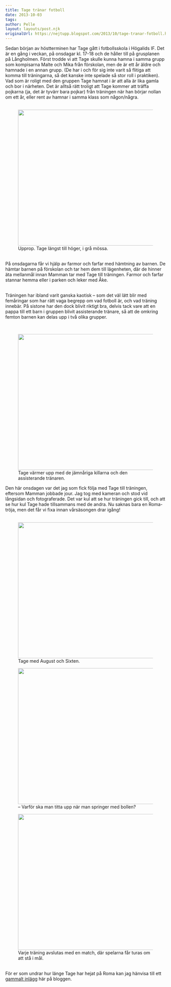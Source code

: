 ```yaml
---
title: Tage tränar fotboll
date: 2013-10-03
tags: 	
author: Pelle
layout: layouts/post.njk
originalUrl: https://nejtupp.blogspot.com/2013/10/tage-tranar-fotboll.html
---
```


<div class="p1">Sedan början av höstterminen har Tage gått i fotbollsskola i Högalids IF. Det är en gång i veckan, på onsdagar kl. 17-18 och de håller till på grusplanen på Långholmen. Först trodde vi att Tage skulle kunna hamna i samma grupp som kompisarna Malte och Mika från förskolan, men de är ett år äldre och hamnade i en annan grupp. (De har i och för sig inte varit så flitiga att komma till träningarna, så det kanske inte spelade så stor roll i praktiken). Vad som är roligt med den gruppen Tage hamnat i är att alla är lika gamla och bor i närheten. Det är alltså rätt troligt att Tage kommer att träffa pojkarna (ja, det är tyvärr bara pojkar) från träningen när han börjar nollan om ett år, eller rent av hamnar i samma klass som någon/några.<br><br>

<figure>
	<img src="../../../../img/Fotbollstra%CC%88ning-PERK0884.jpg" height="426">
	<figcaption>Upprop. Tage längst till höger, i grå mössa.</figcaption>
</figure>

<div class="p2"><br></div><div class="p1">På onsdagarna får vi hjälp av farmor och farfar med hämtning av barnen. De hämtar barnen på förskolan och tar hem dem till lägenheten, där de hinner äta mellanmål innan Mamman tar med Tage till träningen. Farmor och farfar stannar hemma eller i parken och leker med Åke.
<br><br>

Träningen har ibland varit ganska kaotisk – som det väl lätt blir med femåringar som har rätt vaga begrepp om vad fotboll är, och vad träning innebär. På sistone har den dock blivit riktigt bra, delvis tack vare att en pappa till ett barn i gruppen blivit assisterande tränare, så att de omkring femton barnen kan delas upp i två olika grupper.</div><div class="p2"><br>

<figure>
	<img src="../../../../img/Fotbollstra%CC%88ning-PERK0888.jpg" height="426">
	<figcaption>Tage värmer upp med de jämnåriga killarna och den assisterande tränaren.</figcaption>
</figure>

<div class="p1">Den här onsdagen var det jag som fick följa med Tage till träningen, eftersom Mamman jobbade jour. Jag tog med kameran och stod vid långsidan och fotograferade. Det var kul att se hur träningen gick till, och att se hur kul Tage hade tillsammans med de andra. Nu saknas bara en Roma-tröja, men det får vi fixa innan vårsäsongen drar igång!</div><div class="p2"><br>

<figure>
	<img src="../../../../img/Fotbollstra%CC%88ning-PERK0892.jpg" height="426">
	<figcaption>Tage med August och Sixten.</figcaption>
</figure>



<figure>
	<img src="../../../../img/Fotbollstra%CC%88ning-PERK0910.jpg" height="426">
	<figcaption>– Varför ska man titta upp när man springer med bollen?</figcaption>
</figure>

<figure>
	<img src="../../../../img/Fotbollstra%CC%88ning-PERK0929.jpg" height="426">
	<figcaption>Varje träning avslutas med en match, där spelarna får turas om att stå i mål.</figcaption>
</figure><div class="p1"><div class="separator" style="clear: both; text-align: center;"><br></div><div style="text-align: start;">För er som undrar hur länge Tage har hejat på Roma kan jag hänvisa till ett <a href="http://nejtupp.blogspot.com/2008/03/terblick-bb-och-hemkomst.html">gammalt inlägg</a> här på bloggen.</div></div>
